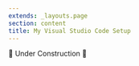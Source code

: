 ```yaml
---
extends: _layouts.page
section: content
title: My Visual Studio Code Setup
---
```

🚧 Under Construction 🚧
